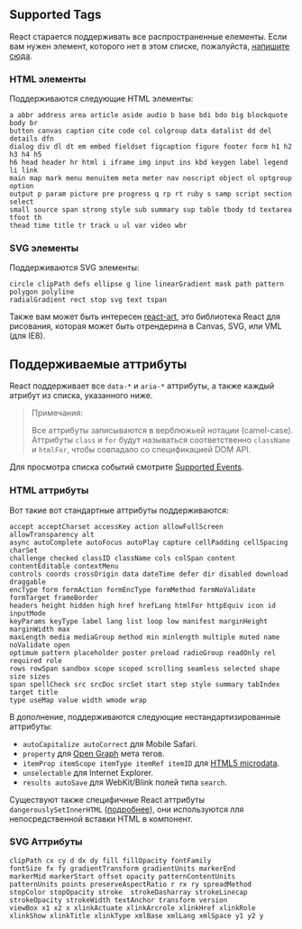 ## Supported Tags

React старается поддерживать все распространенные елементы. Если вам нужен элемент, которого нет в этом списке, пожалуйста, [напишите сюда](https://github.com/facebook/react/issues/new).

### HTML элементы

Поддерживаются следующие HTML элементы:

```
a abbr address area article aside audio b base bdi bdo big blockquote body br
button canvas caption cite code col colgroup data datalist dd del details dfn
dialog div dl dt em embed fieldset figcaption figure footer form h1 h2 h3 h4 h5
h6 head header hr html i iframe img input ins kbd keygen label legend li link
main map mark menu menuitem meta meter nav noscript object ol optgroup option
output p param picture pre progress q rp rt ruby s samp script section select
small source span strong style sub summary sup table tbody td textarea tfoot th
thead time title tr track u ul var video wbr
```

### SVG элементы

Поддерживаются SVG элементы:

```
circle clipPath defs ellipse g line linearGradient mask path pattern polygon polyline
radialGradient rect stop svg text tspan
```

Также вам может быть интересен [react-art](https://github.com/facebook/react-art), это библиотека React для рисования, которая может быть отрендерина в Canvas, SVG, или VML (для IE8).


## Поддерживаемые аттрибуты

React поддерживает все `data-*` и `aria-*` аттрибуты, а также каждый атрибут из списка, указанного ниже.

> Примечания:
>
> Все аттрибуты записываются в верблюжьей нотации (camel-case). Аттрибуты `class` и `for` будут называться соответственно `className` и `htmlFor`, чтобы совпадало со спецификацией DOM API.

Для просмотра списка событий смотрите [Supported Events](/react/docs/events.html).

### HTML аттрибуты

Вот такие вот стандартные аттрибуты поддерживаются:

```
accept acceptCharset accessKey action allowFullScreen allowTransparency alt
async autoComplete autoFocus autoPlay capture cellPadding cellSpacing charSet
challenge checked classID className cols colSpan content contentEditable contextMenu
controls coords crossOrigin data dateTime defer dir disabled download draggable
encType form formAction formEncType formMethod formNoValidate formTarget frameBorder
headers height hidden high href hrefLang htmlFor httpEquiv icon id inputMode
keyParams keyType label lang list loop low manifest marginHeight marginWidth max
maxLength media mediaGroup method min minlength multiple muted name noValidate open
optimum pattern placeholder poster preload radioGroup readOnly rel required role
rows rowSpan sandbox scope scoped scrolling seamless selected shape size sizes
span spellCheck src srcDoc srcSet start step style summary tabIndex target title
type useMap value width wmode wrap
```

В дополнение, поддерживаются следующие нестандартизированные аттрибуты:

- `autoCapitalize autoCorrect` для Mobile Safari.
- `property` для [Open Graph](http://ogp.me/) мета тегов.
- `itemProp itemScope itemType itemRef itemID` для [HTML5 microdata](http://schema.org/docs/gs.html).
- `unselectable` для Internet Explorer.
- `results autoSave` для WebKit/Blink полей типа `search`.

Существуют также специфичные React аттрибуты `dangerouslySetInnerHTML` ([подробнее](/react/docs/special-non-dom-attributes.html)), они используются лля непосредственной вставки HTML в компонент.

### SVG Аттрибуты

```
clipPath cx cy d dx dy fill fillOpacity fontFamily
fontSize fx fy gradientTransform gradientUnits markerEnd
markerMid markerStart offset opacity patternContentUnits
patternUnits points preserveAspectRatio r rx ry spreadMethod
stopColor stopOpacity stroke  strokeDasharray strokeLinecap
strokeOpacity strokeWidth textAnchor transform version
viewBox x1 x2 x xlinkActuate xlinkArcrole xlinkHref xlinkRole
xlinkShow xlinkTitle xlinkType xmlBase xmlLang xmlSpace y1 y2 y
```
